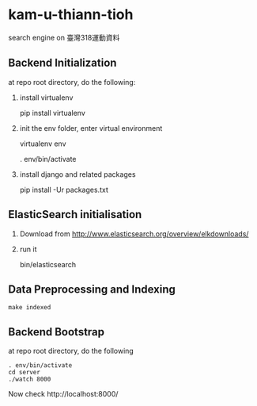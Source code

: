 kam-u-thiann-tioh
=================

search engine on 臺灣318運動資料


Backend Initialization
-----------------

at repo root directory, do the following:

1. install virtualenv


    pip install virtualenv
    
2. init the env folder, enter virtual environment


    virtualenv env
    
    . env/bin/activate

3. install django and related packages


    pip install -Ur packages.txt


ElasticSearch initialisation
---------------------------------

1. Download from http://www.elasticsearch.org/overview/elkdownloads/

2. run it

    bin/elasticsearch

Data Preprocessing and Indexing
------------------------------------------

    make indexed


Backend Bootstrap
-----------------

at repo root directory, do the following

    . env/bin/activate
    cd server
    ./watch 8000

Now check http://localhost:8000/

